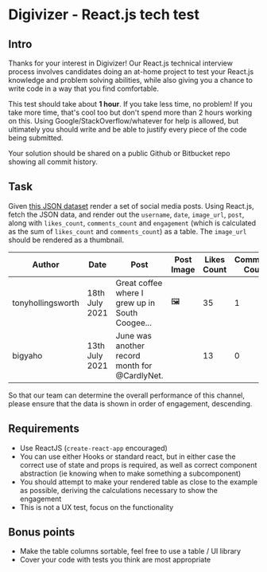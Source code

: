 # Digivizer - React.js tech test
## Intro

Thanks for your interest in Digivizer! Our React.js technical interview process involves candidates doing an at-home project to test your React.js knowledge and problem solving abilities, while also giving you a chance to write code in a way that you find comfortable.

This test should take about **1 hour**. If you take less time, no problem! If you take more time, that's cool too but don't spend more than 2 hours working on this. Using Google/StackOverflow/whatever for help is allowed, but ultimately you should write and be able to justify every piece of the code being submitted.

Your solution should be shared on a public Github or Bitbucket repo showing all commit history.

## Task

Given [ this JSON dataset](./public/earned.json) render a set of social media posts. Using React.js, fetch the JSON data, and render out the `username`, `date`, `image_url`, `post`, along with `likes_count`, `comments_count` and `engagement` (which is calculated as the sum of `likes_count` and `comments_count`) as a table. The `image_url` should be rendered as a thumbnail.

| Author | Date | Post | Post Image | Likes Count | Comments Count | Total Engagement↓|
|--------|------|------|------------|-------------|----------------|------------------|
| tonyhollingsworth | 18th July 2021 | Great coffee where I grew up in South Coogee... | 🖼️ | 35 | 1 | 36 |
| bigyaho | 13th July 2021 | June was another record month for @CardlyNet. | | 13 | 0 | 13 |

So that our team can determine the overall performance of this channel, please ensure that the data is shown in order of engagement, descending.

## Requirements
- Use ReactJS (`create-react-app` encouraged)
- You can use either Hooks or standard react, but in either case the correct use of state and props is required, as well as correct component abstraction (ie knowing when to make something a subcomponent)
- You should attempt to make your rendered table as close to the example as possible, deriving the calculations necessary to show the engagement
- This is not a UX test, focus on the functionality


## Bonus points
- Make the table columns sortable, feel free to use a table / UI library
- Cover your code with tests you think are most appropriate
